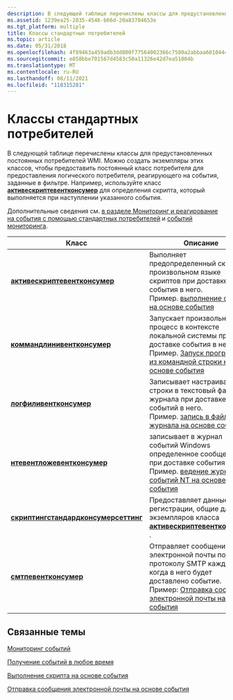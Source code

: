 ```yaml
---
description: В следующей таблице перечислены классы для предустановленных постоянных потребителей WMI.
ms.assetid: 1239ea25-2835-4546-b66d-20a83704653e
ms.tgt_platform: multiple
title: Классы стандартных потребителей
ms.topic: article
ms.date: 05/31/2018
ms.openlocfilehash: 4f89463a459adb3dd800f77564002366c7500a2abbaa6010444ba7890802d5a9
ms.sourcegitcommit: e858bbe701567d4583c50a11326e42d7ea51804b
ms.translationtype: MT
ms.contentlocale: ru-RU
ms.lasthandoff: 08/11/2021
ms.locfileid: "118315281"
---
```

# <a name="standard-consumer-classes"></a>Классы стандартных потребителей

В следующей таблице перечислены классы для предустановленных постоянных потребителей WMI. Можно создать экземпляры этих классов, чтобы предоставить постоянный класс потребителя для предоставления логического потребителя, реагирующего на события, заданные в фильтре. Например, используйте класс [**активескриптевентконсумер**](activescripteventconsumer.md) для определения скрипта, который выполняется при наступлении указанного события.

Дополнительные сведения см. [в разделе Мониторинг и реагирование на события с помощью стандартных потребителей](monitoring-and-responding-to-events-with-standard-consumers.md) и [событий мониторинга](monitoring-events.md).



| Класс                                                                        | Описание                                                                                                                                                                                                                                           |
|------------------------------------------------------------------------------|-------------------------------------------------------------------------------------------------------------------------------------------------------------------------------------------------------------------------------------------------------|
| [**активескриптевентконсумер**](activescripteventconsumer.md)               | Выполняет предопределенный скрипт на произвольном языке скриптов при доставке события в него.<br/> Пример. [выполнение скрипта на основе события](running-a-script-based-on-an-event.md)<br/>                                         |
| [**коммандлинивентконсумер**](commandlineeventconsumer.md)                 | Запускает произвольный процесс в контексте локальной системы при доставке события в него.<br/> Пример. [Запуск программы из командной строки на основе события](running-a-program-from-the-command-line-based-on-an-event.md)<br/> |
| [**логфиливентконсумер**](logfileeventconsumer.md)                         | Записывает настраиваемые строки в текстовый файл журнала при доставке событий в него.<br/> Пример. [запись в файл журнала на основе события](writing-to-a-log-file-based-on-an-event.md)<br/>                                                   |
| [**нтевентложевентконсумер**](nteventlogeventconsumer.md)                   | записывает в журнал событий Windows определенное сообщение при доставке события в него.<br/> Пример. [ведение журнала событий NT на основе события](logging-to-nt-event-log-based-on-an-event.md)<br/>                                          |
| [**скриптингстандардконсумерсеттинг**](scriptingstandardconsumersetting.md) | Предоставляет данные регистрации, общие для всех экземпляров класса [**активескриптевентконсумер**](activescripteventconsumer.md) .<br/>                                                                                                            |
| [**смтпевентконсумер**](smtpeventconsumer.md)                               | Отправляет сообщение электронной почты по протоколу SMTP каждый раз, когда в него будет доставлено событие.<br/> Пример: [Отправка сообщения электронной почты на основе события](sending-e-mail-based-on-an-event.md)<br/>                                                                       |



 

## <a name="related-topics"></a>Связанные темы

<dl> <dt>

[Мониторинг событий](monitoring-events.md)
</dt> <dt>

[Получение событий в любое время](receiving-events-at-all-times.md)
</dt> <dt>

[Выполнение скрипта на основе события](running-a-script-based-on-an-event.md)
</dt> <dt>

[Отправка сообщения электронной почты на основе события](sending-e-mail-based-on-an-event.md)
</dt> </dl>

 

 




